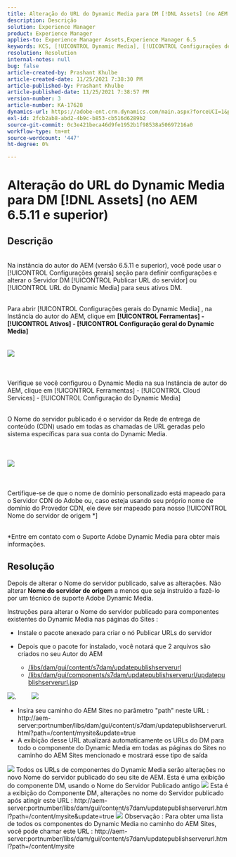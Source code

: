 ```yaml
---
title: Alteração do URL do Dynamic Media para DM [!DNL Assets] (no AEM 6.5.11 e superior)
description: Descrição
solution: Experience Manager
product: Experience Manager
applies-to: Experience Manager Assets,Experience Manager 6.5
keywords: KCS, [!UICONTROL Dynamic Media], [!UICONTROL Configurações de publicação], Alterando o URL do DM
resolution: Resolution
internal-notes: null
bug: false
article-created-by: Prashant Khulbe
article-created-date: 11/25/2021 7:38:30 PM
article-published-by: Prashant Khulbe
article-published-date: 11/25/2021 7:38:57 PM
version-number: 3
article-number: KA-17628
dynamics-url: https://adobe-ent.crm.dynamics.com/main.aspx?forceUCI=1&pagetype=entityrecord&etn=knowledgearticle&id=98388241-274e-ec11-8c62-00224804e5cb
exl-id: 2fcb2ab8-abd2-4b9c-b853-cb516d6289b2
source-git-commit: 0c3e421beca46d9fe1952b1f98538a50697216a0
workflow-type: tm+mt
source-wordcount: '447'
ht-degree: 0%

---
```


# Alteração do URL do Dynamic Media para DM [!DNL Assets] (no AEM 6.5.11 e superior)

## Descrição

<br>Na instância do autor do AEM (versão 6.5.11 e superior), você pode usar o [!UICONTROL Configurações gerais] seção para definir configurações e alterar o Servidor DM [!UICONTROL Publicar URL do servidor] ou [!UICONTROL URL do Dynamic Media] para seus ativos DM.

<br>Para abrir [!UICONTROL Configurações gerais do Dynamic Media] , na Instância do autor do AEM, clique em <b>[!UICONTROL Ferramentas] - [!UICONTROL Ativos] - [!UICONTROL Configuração geral do Dynamic Media]</b>
<br> <br><br>![](assets/___99388241-274e-ec11-8c62-00224804e5cb___.png)<br><br> <br><br>Verifique se você configurou o Dynamic Media na sua Instância de autor do AEM, clique em [!UICONTROL Ferramentas] - [!UICONTROL Cloud Services] - [!UICONTROL Configuração do Dynamic Media]

<br>O Nome do servidor publicado é o servidor da Rede de entrega de conteúdo (CDN) usado em todas as chamadas de URL geradas pelo sistema específicas para sua conta do Dynamic Media.<br><br> <br><br>![](assets/___9c388241-274e-ec11-8c62-00224804e5cb___.png)<br><br> <br><br>Certifique-se de que o nome de domínio personalizado está mapeado para o Servidor CDN do Adobe ou, caso esteja usando seu próprio nome de domínio do Provedor CDN, ele deve ser mapeado para nosso [!UICONTROL Nome do servidor de origem \*]

<br>\*Entre em contato com o Suporte Adobe Dynamic Media para obter mais informações. <br>

## Resolução


Depois de alterar o Nome do servidor publicado, salve as alterações. Não alterar <b>Nome do servidor de origem</b> a menos que seja instruído a fazê-lo por um técnico de suporte Adobe Dynamic Media.

Instruções para alterar o Nome do servidor publicado para componentes existentes do Dynamic Media nas páginas do Sites :

- Instale o pacote anexado para criar o nó Publicar URLs do servidor
- Depois que o pacote for instalado, você notará que 2 arquivos são criados no seu Autor do AEM

   - [/libs/dam/gui/content/s7dam/updatepublishserverurl](http://vgaur-wx-1:4502/crx/de/index.jsp#/crx.default/jcr%3aroot/libs/dam/gui/content/s7dam/updatepublishserverurl "Exibir caminho no CRXDE Lite")
   - [/libs/dam/gui/components/s7dam/updatepublishserverurl/updatepublishserverurl.js](http://vgaur-wx-1:4502/crx/de/index.jsp#/crx.default/jcr%3aroot/libs/dam/gui/components/s7dam/updatepublishserverurl/updatepublishserverurl.jsp "Exibir caminho no CRXDE Lite")p


![](assets/d326656d-3f49-ec11-8c62-000d3a5cbc3f.png).         ![](assets/20fc6673-3f49-ec11-8c62-000d3a5cbc3f.png)

- Insira seu caminho do AEM Sites no parâmetro &quot;path&quot; neste URL : http://aem-server:portnumber/libs/dam/gui/content/s7dam/updatepublishserverurl.html?path=/content/mysite&amp;update=true
- A exibição desse URL atualizará automaticamente os URLs do DM para todo o componente do Dynamic Media em todas as páginas do Sites no caminho do AEM Sites mencionado e mostrará esse tipo de saída


![](assets/12ef597f-3f49-ec11-8c62-000d3a5cbc3f.png)
Todos os URLs de componentes do Dynamic Media serão alterações no novo Nome do servidor publicado do seu site de AEM.
Esta é uma exibição do componente DM, usando o Nome do Servidor Publicado antigo
![](assets/59f64ca5-4049-ec11-8c62-000d3a5cbc3f.png)
Esta é a exibição do Componente DM, alterações no nome do Servidor publicado após atingir este URL : http://aem-server:portnumber/libs/dam/gui/content/s7dam/updatepublishserverurl.html?path=/content/mysite&amp;update=true
![](assets/7a7449b1-4049-ec11-8c62-000d3a5cbc3f.png)
Observação : Para obter uma lista de todos os componentes do Dynamic Media no caminho do AEM Sites, você pode chamar este URL : http://aem-server:portnumber/libs/dam/gui/content/s7dam/updatepublishserverurl.html?path=/content/mysite


